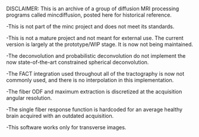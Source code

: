 DISCLAIMER: This is an archive of a group of diffusion MRI processing programs called mincdiffusion, posted here for historical reference. 

-This is not part of the minc project and does not meet its standards.

-This is not a mature project and not meant for external use. The current version is largely at the prototype/WIP stage. It is now not being maintained.

-The deconvolution and probabilistic deconvolution do not implement the now state-of-the-art constrained spherical deconvolution.

-The FACT integration used throughout all of the tractography is now not commonly used, and there is no interpolation in this implementation.

-The fiber ODF and maximum extraction is discretized at the acquisition angular resolution.

-The single fiber response function is hardcoded for an average healthy brain acquired with an outdated acquisition.

-This software works only for transverse images.
